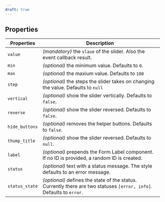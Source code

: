 ```yaml
---
draft: true
---
```


## Properties

| Properties     | Description                                                                                                          |
| -------------- | -------------------------------------------------------------------------------------------------------------------- |
| `value`        | _(mandatory)_ the `vlaue` of the slider. Also the event callback result.                                             |
| `min`          | _(optional)_ the minimum value. Defaults to `0`.                                                                     |
| `max`          | _(optional)_ the maxium value. Defaults to `100`                                                                     |
| `step`         | _(optional)_ the steps the slider takes on changing the value. Defaults to `null`                                    |
| `vertical`     | _(optional)_ show the slider vertically. Defaults to `false`.                                                        |
| `reverse`      | _(optional)_ show the slider reversed. Defaults to `false`.                                                          |
| `hide_buttons` | _(optional)_ removes the helper buttons. Defaults to `false`.                                                        |
| `thump_title`  | _(optional)_ show the slider reversed. Defaults to `null`.                                                           |
| `label`        | _(optional)_ prepends the Form Label component. If no ID is provided, a random ID is created.                        |
| `status`       | _(optional)_ text with a status message. The style defaults to an error message.                                     |
| `status_state` | _(optional)_ defines the state of the status. Currently there are two statuses `[error, info]`. Defaults to `error`. |

